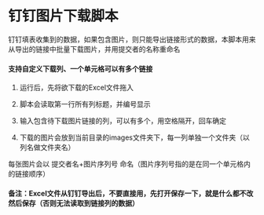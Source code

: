 # 钉钉图片下载脚本

钉钉填表收集到的数据，如果包含图片，则只能导出链接形式的数据，本脚本用来从导出的链接中批量下载图片，并用提交者的名称重命名

#### 支持自定义下载列、一个单元格可以有多个链接

1. 运行后，先将欲下载的Excel文件拖入

2. 脚本会读取第一行所有列标题，并编号显示

3. 输入包含待下载图片链接的列，可以有多个，用空格隔开，回车确定

4. 下载的图片会放到当前目录的images文件夹下，每一列单独一个文件夹（以列名做文件夹名）

每张图片会以 提交者名+图片序列号 命名（图片序列号指的是在同一个单元格内的链接顺序）


#### 备注：Excel文件从钉钉导出后，不要直接用，先打开保存一下，就是什么都不改然后保存（否则无法读取到链接列的数据）
